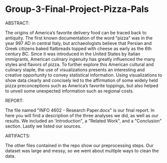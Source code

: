 # Group-3-Final-Project-Pizza-Pals

ABSTRACT:

The origins of America’s favorite delivery food can be traced back to antiquity. The first known documentation of the word “pizza” was in the year 997 AD in central Italy, but archaeologists believe that Persian and Greek citizens baked flatbreads topped with cheese as early as the 6th century BC. Since it was introduced in the United States by Italian immigrants, American culinary ingenuity has greatly influenced the many styles and flavors of pizza. To further explore this American cultural and culinary staple, the use of visualizations presents an interesting and creative opportunity to convey statistical information. Using visualizations to show data clearly and concisely led to the affirmation of some widely held pizza preconceptions such as America’s favorite toppings, but also helped to unveil some unexpected information such as regional costs. 

REPORT:

The file named "INFO 4602 - Research Paper.docx" is our final report. In here you will find a description of the three analyses we did, as well as our results.  We included an 'Introduction", a "Related Work", and a "Conclusion" section.  Lastly we listed our sources.

ARTIFACTS:

The other files contained in the repo show our preprocessing steps.  Our dataset was large and messy, so we went about multiple ways to clean the data.
